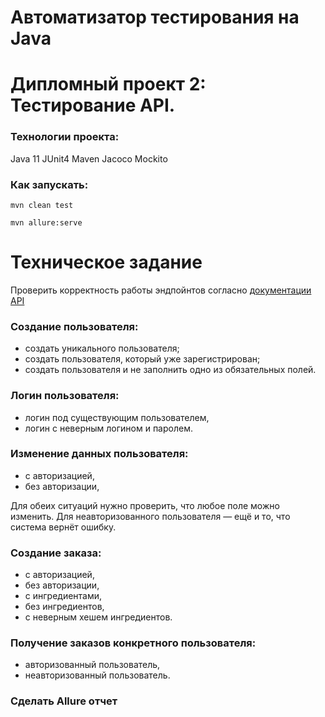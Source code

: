 # Автоматизатор тестирования на Java

# Дипломный проект 2: Тестирование API.

### Технологии проекта:

Java 11
JUnit4
Maven
Jacoco
Mockito

### Как запускать:

`mvn clean test`

`mvn allure:serve`

# Техническое задание

Проверить корректность работы эндпойнтов согласно [документации API](https://code.s3.yandex.net/qa-automation-engineer/java/cheatsheets/paid-track/diplom/api-documentation.pdf)

### Создание пользователя:
- создать уникального пользователя;
- создать пользователя, который уже зарегистрирован;
- создать пользователя и не заполнить одно из обязательных полей.

### Логин пользователя:
- логин под существующим пользователем,
- логин с неверным логином и паролем.

### Изменение данных пользователя:
- с авторизацией,
- без авторизации,

Для обеих ситуаций нужно проверить, что любое поле можно изменить. Для неавторизованного пользователя — ещё и то, что система вернёт ошибку.

### Создание заказа:
- с авторизацией,
- без авторизации,
- с ингредиентами,
- без ингредиентов,
- с неверным хешем ингредиентов.

### Получение заказов конкретного пользователя:
- авторизованный пользователь,
- неавторизованный пользователь.

### Сделать Allure отчет